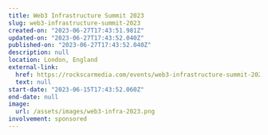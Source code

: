 ```yaml
---
title: Web3 Infrastructure Summit 2023
slug: web3-infrastructure-summit-2023
created-on: "2023-06-27T17:43:51.981Z"
updated-on: "2023-06-27T17:43:52.040Z"
published-on: "2023-06-27T17:43:52.040Z"
description: null
location: London, England
external-link:
  href: https://rockscarmedia.com/events/web3-infrastructure-summit-2023/#:~:text=Hosted%20by%20RockScar%20the%20Web3,NFTs%2C%20and%20other%20Web3%20applications.
  text: null
start-date: "2023-06-15T17:43:52.060Z"
end-date: null
image:
  url: /assets/images/web3-infra-2023.png
involvement: sponsored
---
```

